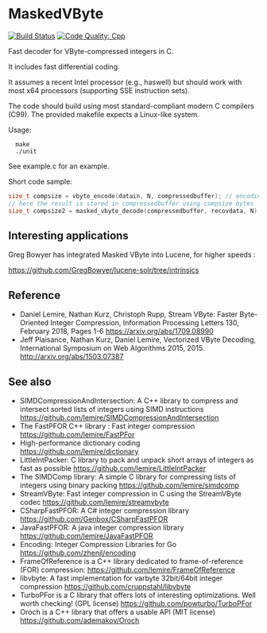 MaskedVByte
===========
[![Build Status](https://travis-ci.org/lemire/MaskedVByte.png)](https://travis-ci.org/lemire/MaskedVByte)
[![Code Quality: Cpp](https://img.shields.io/lgtm/grade/cpp/g/lemire/MaskedVByte.svg?logo=lgtm&logoWidth=18)](https://lgtm.com/projects/g/lemire/MaskedVByte/context:cpp)


Fast decoder for VByte-compressed integers in C.

It includes fast differential coding.

It assumes a recent Intel processor (e.g., haswell) but should work
with most x64 processors (supporting SSE instruction sets).

The code should build using most standard-compliant modern C compilers (C99). The provided makefile
expects a Linux-like system.


Usage:

      make
      ./unit 

See example.c for an example.

Short code sample:

```C
size_t compsize = vbyte_encode(datain, N, compressedbuffer); // encoding
// here the result is stored in compressedbuffer using compsize bytes
size_t compsize2 = masked_vbyte_decode(compressedbuffer, recovdata, N); // decoding (fast)
```

Interesting applications 
-----------------------

Greg Bowyer has integrated Masked VByte into Lucene, for higher speeds :

https://github.com/GregBowyer/lucene-solr/tree/intrinsics


Reference
-------------

* Daniel Lemire, Nathan Kurz, Christoph Rupp, Stream VByte: Faster Byte-Oriented Integer Compression, Information Processing Letters 130, February 2018, Pages 1-6 https://arxiv.org/abs/1709.08990
* Jeff Plaisance, Nathan Kurz, Daniel Lemire, Vectorized VByte Decoding,  International Symposium on Web Algorithms 2015, 2015. http://arxiv.org/abs/1503.07387


See also
------------

* SIMDCompressionAndIntersection: A C++ library to compress and intersect sorted lists of integers using SIMD instructions https://github.com/lemire/SIMDCompressionAndIntersection
* The FastPFOR C++ library : Fast integer compression https://github.com/lemire/FastPFor
* High-performance dictionary coding https://github.com/lemire/dictionary
* LittleIntPacker: C library to pack and unpack short arrays of integers as fast as possible https://github.com/lemire/LittleIntPacker
* The SIMDComp library: A simple C library for compressing lists of integers using binary packing https://github.com/lemire/simdcomp
* StreamVByte: Fast integer compression in C using the StreamVByte codec https://github.com/lemire/streamvbyte
* CSharpFastPFOR: A C#  integer compression library  https://github.com/Genbox/CSharpFastPFOR
* JavaFastPFOR: A java integer compression library https://github.com/lemire/JavaFastPFOR
* Encoding: Integer Compression Libraries for Go https://github.com/zhenjl/encoding
* FrameOfReference is a C++ library dedicated to frame-of-reference (FOR) compression: https://github.com/lemire/FrameOfReference
* libvbyte: A fast implementation for varbyte 32bit/64bit integer compression https://github.com/cruppstahl/libvbyte
* TurboPFor is a C library that offers lots of interesting optimizations. Well worth checking! (GPL license) https://github.com/powturbo/TurboPFor
* Oroch is a C++ library that offers a usable API (MIT license) https://github.com/ademakov/Oroch


